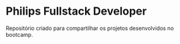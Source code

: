 # Philips Fullstack Developer

Repositório criado para compartilhar os projetos desenvolvidos no bootcamp.
